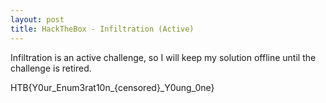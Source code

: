 ```yaml
---
layout: post
title: HackTheBox - Infiltration (Active)
---
```

Infiltration is an active challenge, so I will keep my solution offline until the challenge is retired.

HTB{Y0ur_Enum3rat10n_{censored}_Y0ung_0ne}